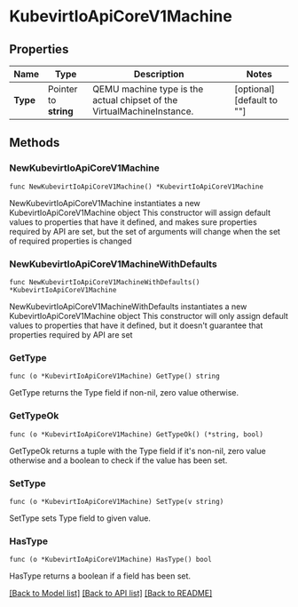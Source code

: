 # KubevirtIoApiCoreV1Machine

## Properties

Name | Type | Description | Notes
------------ | ------------- | ------------- | -------------
**Type** | Pointer to **string** | QEMU machine type is the actual chipset of the VirtualMachineInstance. | [optional] [default to ""]

## Methods

### NewKubevirtIoApiCoreV1Machine

`func NewKubevirtIoApiCoreV1Machine() *KubevirtIoApiCoreV1Machine`

NewKubevirtIoApiCoreV1Machine instantiates a new KubevirtIoApiCoreV1Machine object
This constructor will assign default values to properties that have it defined,
and makes sure properties required by API are set, but the set of arguments
will change when the set of required properties is changed

### NewKubevirtIoApiCoreV1MachineWithDefaults

`func NewKubevirtIoApiCoreV1MachineWithDefaults() *KubevirtIoApiCoreV1Machine`

NewKubevirtIoApiCoreV1MachineWithDefaults instantiates a new KubevirtIoApiCoreV1Machine object
This constructor will only assign default values to properties that have it defined,
but it doesn't guarantee that properties required by API are set

### GetType

`func (o *KubevirtIoApiCoreV1Machine) GetType() string`

GetType returns the Type field if non-nil, zero value otherwise.

### GetTypeOk

`func (o *KubevirtIoApiCoreV1Machine) GetTypeOk() (*string, bool)`

GetTypeOk returns a tuple with the Type field if it's non-nil, zero value otherwise
and a boolean to check if the value has been set.

### SetType

`func (o *KubevirtIoApiCoreV1Machine) SetType(v string)`

SetType sets Type field to given value.

### HasType

`func (o *KubevirtIoApiCoreV1Machine) HasType() bool`

HasType returns a boolean if a field has been set.


[[Back to Model list]](../README.md#documentation-for-models) [[Back to API list]](../README.md#documentation-for-api-endpoints) [[Back to README]](../README.md)


